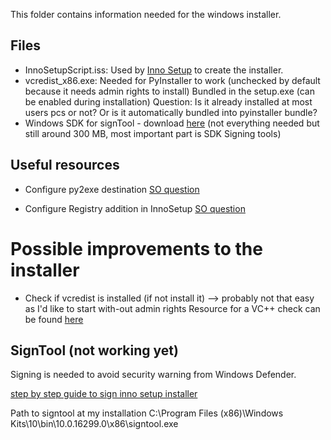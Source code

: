 This folder contains information needed for the windows installer.

## Files
- InnoSetupScript.iss: Used by [Inno Setup](http://www.jrsoftware.org/) to create the installer.
- vcredist_x86.exe: Needed for PyInstaller to work (unchecked by default because it needs admin rights to install)
  Bundled in the setup.exe (can be enabled during installation)
  Question: Is it already installed at most users pcs or not? Or is it automatically bundled into pyinstaller bundle?
- Windows SDK for signTool - download [here](https://developer.microsoft.com/en-us/windows/downloads/windows-10-sdk)
  (not everything needed but still around 300 MB, most important part is SDK Signing tools)

## Useful resources
- Configure py2exe destination [SO question](https://stackoverflow.com/questions/5811960/is-there-a-way-to-specify-the-build-directory-for-py2exe)

- Configure Registry addition in InnoSetup [SO question](https://stackoverflow.com/questions/13537841/how-to-write-install-path-to-registry-after-install-is-complete-with-inno-setup)

# Possible improvements to the installer
- Check if vcredist is installed (if not install it) --> probably not that easy as I'd like to start with-out admin rights
  Resource for a VC++ check can be found [here](https://stackoverflow.com/questions/11137424/how-to-make-vcredist-x86-reinstall-only-if-not-yet-installed)


## SignTool (not working yet)
Signing is needed to avoid security warning from Windows Defender.

[step by step guide to sign inno setup installer](https://revolution.screenstepslive.com/s/revolution/m/10695/l/563371-signing-installers-you-create-with-inno-setup)

Path to signtool at my installation C:\Program Files (x86)\Windows Kits\10\bin\10.0.16299.0\x86\signtool.exe
